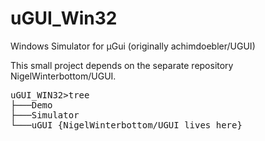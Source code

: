 # uGUI_Win32
Windows Simulator for µGui (originally achimdoebler/UGUI)

This small project depends on the separate repository NigelWinterbottom/UGUI.

<pre>
uGUI_WIN32>tree
├───Demo
├───Simulator
└───uGUI {NigelWinterbottom/UGUI lives here}
</pre>
